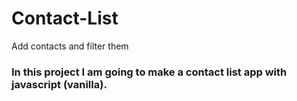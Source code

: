 # Contact-List
Add contacts and filter them

### In this project I am going to make a contact list app with javascript (vanilla).
